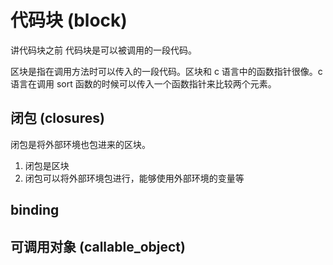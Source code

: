 # 代码块 (block)

讲代码块之前
代码块是可以被调用的一段代码。

区块是指在调用方法时可以传入的一段代码。区块和 c 语言中的函数指针很像。c 语言在调用 sort 函数的时候可以传入一个函数指针来比较两个元素。

## 闭包 (closures)

闭包是将外部环境也包进来的区块。

1. 闭包是区块
2. 闭包可以将外部环境包进行，能够使用外部环境的变量等

## binding

## 可调用对象 (callable_object)
